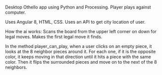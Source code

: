 Desktop Othello app using Python and Processing. Player plays against computer. 

Uses Angular 8, HTML, CSS. Uses an API to get city location 
of user.

How the ai works: 
Scans the board from the upper left corner on down for legal moves. Makes the first 
legal move it finds. 

In the method player_can_play, when a user clicks on an empty piece, it looks at 
the 8 neighbor pieces around it. For each one, if it is the opposite color, it 
keeps moving in that direction until it hits a piece with the same color. Then it 
flips the surrounded pieces and move on to the next of the 8 neighbors.



